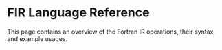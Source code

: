 # FIR Language Reference

This page contains an overview of the Fortran IR operations, their syntax, and example usages.
